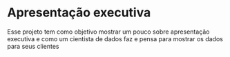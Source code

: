 # Apresentação executiva
Esse projeto tem como objetivo mostrar um pouco sobre apresentação executiva e como um cientista de dados faz e pensa para mostrar os dados para seus clientes
